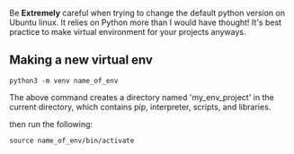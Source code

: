
Be **Extremely** careful when trying to change the default python version on Ubuntu linux.  It relies on Python more than I would have thought!  It's best practice to make virtual environment for your projects anyways. 

## Making a new virtual env

```
python3 -m venv name_of_env
```

The above command creates a directory named 'my_env_project' in the current directory, which contains pip, interpreter, scripts, and libraries.

then run the following: 

```
source name_of_env/bin/activate
```
